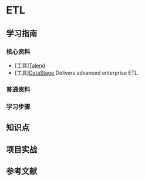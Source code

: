 # ETL

## 学习指南

### 核心资料

* [工具][Talend](https://www.talend.com/resources/what-is-etl)
* [工具][DataStage](https://www.ibm.com/us-en/marketplace/datastage) Delivers advanced enterprise ETL.

### 普通资料

### 学习步骤

## 知识点

## 项目实战

## 参考文献
